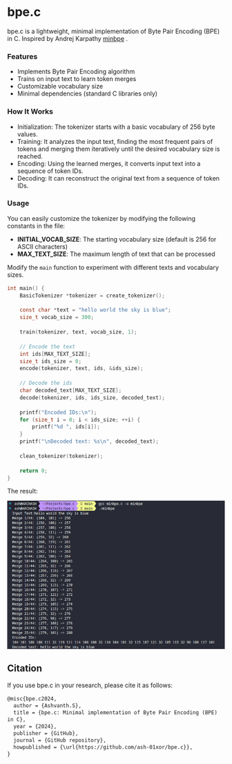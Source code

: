 # bpe.c

bpe.c is a lightweight, minimal implementation of Byte Pair Encoding (BPE) in C. Inspired by Andrej Karpathy [minbpe](https://github.com/karpathy/minbpe) .

### Features
- Implements Byte Pair Encoding algorithm
- Trains on input text to learn token merges
- Customizable vocabulary size
- Minimal dependencies (standard C libraries only)

### How It Works

- Initialization: The tokenizer starts with a basic vocabulary of 256 byte values.
- Training: It analyzes the input text, finding the most frequent pairs of tokens and merging them iteratively until the desired vocabulary size is reached.
- Encoding: Using the learned merges, it converts input text into a sequence of token IDs.
- Decoding: It can reconstruct the original text from a sequence of token IDs.

### Usage


You can easily customize the tokenizer by modifying the following constants in the file:

- <b>INITIAL_VOCAB_SIZE</b>: The starting vocabulary size (default is 256 for ASCII characters)
- <b>MAX_TEXT_SIZE</b>: The maximum length of text that can be processed

Modify the ```main``` function to experiment with different texts and vocabulary sizes.

```C
int main() {
    BasicTokenizer *tokenizer = create_tokenizer();
    
    const char *text = "hello world the sky is blue";
    size_t vocab_size = 300;

    train(tokenizer, text, vocab_size, 1);

    // Encode the text
    int ids[MAX_TEXT_SIZE];
    size_t ids_size = 0;
    encode(tokenizer, text, ids, &ids_size);
    
    // Decode the ids
    char decoded_text[MAX_TEXT_SIZE];
    decode(tokenizer, ids, ids_size, decoded_text);
    
    printf("Encoded IDs:\n");
    for (size_t i = 0; i < ids_size; ++i) {
        printf("%d ", ids[i]);
    }
    printf("\nDecoded text: %s\n", decoded_text);
    
    clean_tokenizer(tokenizer);

    return 0;
}
```

The result:

![Implementation Result](images/BPE_result.png)

## Citation

If you use bpe.c in your research, please cite it as follows:

```
@misc{bpe.c2024,
  author = {Ashvanth.S},
  title = {bpe.c: Minimal implementation of Byte Pair Encoding (BPE) in C},
  year = {2024},
  publisher = {GitHub},
  journal = {GitHub repository},
  howpublished = {\url{https://github.com/ash-01xor/bpe.c}},
}
```